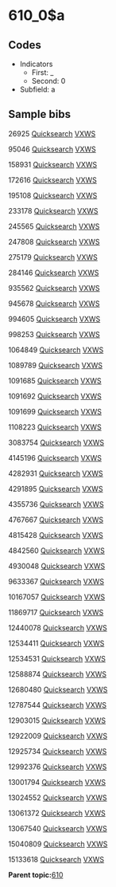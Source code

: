 # 610\_0$a

## Codes

-   Indicators
    -   First: \_
    -   Second: 0
-   Subfield: a

## Sample bibs

26925 [Quicksearch](https://search.library.yale.edu/catalog/26925) [VXWS](http://prodorbis.library.yale.edu:7014/vxws/GetHoldingsService?bibId=26925)

95046 [Quicksearch](https://search.library.yale.edu/catalog/95046) [VXWS](http://prodorbis.library.yale.edu:7014/vxws/GetHoldingsService?bibId=95046)

158931 [Quicksearch](https://search.library.yale.edu/catalog/158931) [VXWS](http://prodorbis.library.yale.edu:7014/vxws/GetHoldingsService?bibId=158931)

172616 [Quicksearch](https://search.library.yale.edu/catalog/172616) [VXWS](http://prodorbis.library.yale.edu:7014/vxws/GetHoldingsService?bibId=172616)

195108 [Quicksearch](https://search.library.yale.edu/catalog/195108) [VXWS](http://prodorbis.library.yale.edu:7014/vxws/GetHoldingsService?bibId=195108)

233178 [Quicksearch](https://search.library.yale.edu/catalog/233178) [VXWS](http://prodorbis.library.yale.edu:7014/vxws/GetHoldingsService?bibId=233178)

245565 [Quicksearch](https://search.library.yale.edu/catalog/245565) [VXWS](http://prodorbis.library.yale.edu:7014/vxws/GetHoldingsService?bibId=245565)

247808 [Quicksearch](https://search.library.yale.edu/catalog/247808) [VXWS](http://prodorbis.library.yale.edu:7014/vxws/GetHoldingsService?bibId=247808)

275179 [Quicksearch](https://search.library.yale.edu/catalog/275179) [VXWS](http://prodorbis.library.yale.edu:7014/vxws/GetHoldingsService?bibId=275179)

284146 [Quicksearch](https://search.library.yale.edu/catalog/284146) [VXWS](http://prodorbis.library.yale.edu:7014/vxws/GetHoldingsService?bibId=284146)

935562 [Quicksearch](https://search.library.yale.edu/catalog/935562) [VXWS](http://prodorbis.library.yale.edu:7014/vxws/GetHoldingsService?bibId=935562)

945678 [Quicksearch](https://search.library.yale.edu/catalog/945678) [VXWS](http://prodorbis.library.yale.edu:7014/vxws/GetHoldingsService?bibId=945678)

994605 [Quicksearch](https://search.library.yale.edu/catalog/994605) [VXWS](http://prodorbis.library.yale.edu:7014/vxws/GetHoldingsService?bibId=994605)

998253 [Quicksearch](https://search.library.yale.edu/catalog/998253) [VXWS](http://prodorbis.library.yale.edu:7014/vxws/GetHoldingsService?bibId=998253)

1064849 [Quicksearch](https://search.library.yale.edu/catalog/1064849) [VXWS](http://prodorbis.library.yale.edu:7014/vxws/GetHoldingsService?bibId=1064849)

1089789 [Quicksearch](https://search.library.yale.edu/catalog/1089789) [VXWS](http://prodorbis.library.yale.edu:7014/vxws/GetHoldingsService?bibId=1089789)

1091685 [Quicksearch](https://search.library.yale.edu/catalog/1091685) [VXWS](http://prodorbis.library.yale.edu:7014/vxws/GetHoldingsService?bibId=1091685)

1091692 [Quicksearch](https://search.library.yale.edu/catalog/1091692) [VXWS](http://prodorbis.library.yale.edu:7014/vxws/GetHoldingsService?bibId=1091692)

1091699 [Quicksearch](https://search.library.yale.edu/catalog/1091699) [VXWS](http://prodorbis.library.yale.edu:7014/vxws/GetHoldingsService?bibId=1091699)

1108223 [Quicksearch](https://search.library.yale.edu/catalog/1108223) [VXWS](http://prodorbis.library.yale.edu:7014/vxws/GetHoldingsService?bibId=1108223)

3083754 [Quicksearch](https://search.library.yale.edu/catalog/3083754) [VXWS](http://prodorbis.library.yale.edu:7014/vxws/GetHoldingsService?bibId=3083754)

4145196 [Quicksearch](https://search.library.yale.edu/catalog/4145196) [VXWS](http://prodorbis.library.yale.edu:7014/vxws/GetHoldingsService?bibId=4145196)

4282931 [Quicksearch](https://search.library.yale.edu/catalog/4282931) [VXWS](http://prodorbis.library.yale.edu:7014/vxws/GetHoldingsService?bibId=4282931)

4291895 [Quicksearch](https://search.library.yale.edu/catalog/4291895) [VXWS](http://prodorbis.library.yale.edu:7014/vxws/GetHoldingsService?bibId=4291895)

4355736 [Quicksearch](https://search.library.yale.edu/catalog/4355736) [VXWS](http://prodorbis.library.yale.edu:7014/vxws/GetHoldingsService?bibId=4355736)

4767667 [Quicksearch](https://search.library.yale.edu/catalog/4767667) [VXWS](http://prodorbis.library.yale.edu:7014/vxws/GetHoldingsService?bibId=4767667)

4815428 [Quicksearch](https://search.library.yale.edu/catalog/4815428) [VXWS](http://prodorbis.library.yale.edu:7014/vxws/GetHoldingsService?bibId=4815428)

4842560 [Quicksearch](https://search.library.yale.edu/catalog/4842560) [VXWS](http://prodorbis.library.yale.edu:7014/vxws/GetHoldingsService?bibId=4842560)

4930048 [Quicksearch](https://search.library.yale.edu/catalog/4930048) [VXWS](http://prodorbis.library.yale.edu:7014/vxws/GetHoldingsService?bibId=4930048)

9633367 [Quicksearch](https://search.library.yale.edu/catalog/9633367) [VXWS](http://prodorbis.library.yale.edu:7014/vxws/GetHoldingsService?bibId=9633367)

10167057 [Quicksearch](https://search.library.yale.edu/catalog/10167057) [VXWS](http://prodorbis.library.yale.edu:7014/vxws/GetHoldingsService?bibId=10167057)

11869717 [Quicksearch](https://search.library.yale.edu/catalog/11869717) [VXWS](http://prodorbis.library.yale.edu:7014/vxws/GetHoldingsService?bibId=11869717)

12440078 [Quicksearch](https://search.library.yale.edu/catalog/12440078) [VXWS](http://prodorbis.library.yale.edu:7014/vxws/GetHoldingsService?bibId=12440078)

12534411 [Quicksearch](https://search.library.yale.edu/catalog/12534411) [VXWS](http://prodorbis.library.yale.edu:7014/vxws/GetHoldingsService?bibId=12534411)

12534531 [Quicksearch](https://search.library.yale.edu/catalog/12534531) [VXWS](http://prodorbis.library.yale.edu:7014/vxws/GetHoldingsService?bibId=12534531)

12588874 [Quicksearch](https://search.library.yale.edu/catalog/12588874) [VXWS](http://prodorbis.library.yale.edu:7014/vxws/GetHoldingsService?bibId=12588874)

12680480 [Quicksearch](https://search.library.yale.edu/catalog/12680480) [VXWS](http://prodorbis.library.yale.edu:7014/vxws/GetHoldingsService?bibId=12680480)

12787544 [Quicksearch](https://search.library.yale.edu/catalog/12787544) [VXWS](http://prodorbis.library.yale.edu:7014/vxws/GetHoldingsService?bibId=12787544)

12903015 [Quicksearch](https://search.library.yale.edu/catalog/12903015) [VXWS](http://prodorbis.library.yale.edu:7014/vxws/GetHoldingsService?bibId=12903015)

12922009 [Quicksearch](https://search.library.yale.edu/catalog/12922009) [VXWS](http://prodorbis.library.yale.edu:7014/vxws/GetHoldingsService?bibId=12922009)

12925734 [Quicksearch](https://search.library.yale.edu/catalog/12925734) [VXWS](http://prodorbis.library.yale.edu:7014/vxws/GetHoldingsService?bibId=12925734)

12992376 [Quicksearch](https://search.library.yale.edu/catalog/12992376) [VXWS](http://prodorbis.library.yale.edu:7014/vxws/GetHoldingsService?bibId=12992376)

13001794 [Quicksearch](https://search.library.yale.edu/catalog/13001794) [VXWS](http://prodorbis.library.yale.edu:7014/vxws/GetHoldingsService?bibId=13001794)

13024552 [Quicksearch](https://search.library.yale.edu/catalog/13024552) [VXWS](http://prodorbis.library.yale.edu:7014/vxws/GetHoldingsService?bibId=13024552)

13061372 [Quicksearch](https://search.library.yale.edu/catalog/13061372) [VXWS](http://prodorbis.library.yale.edu:7014/vxws/GetHoldingsService?bibId=13061372)

13067540 [Quicksearch](https://search.library.yale.edu/catalog/13067540) [VXWS](http://prodorbis.library.yale.edu:7014/vxws/GetHoldingsService?bibId=13067540)

15040809 [Quicksearch](https://search.library.yale.edu/catalog/15040809) [VXWS](http://prodorbis.library.yale.edu:7014/vxws/GetHoldingsService?bibId=15040809)

15133618 [Quicksearch](https://search.library.yale.edu/catalog/15133618) [VXWS](http://prodorbis.library.yale.edu:7014/vxws/GetHoldingsService?bibId=15133618)

**Parent topic:**[610](../../tags/610/610.md)

